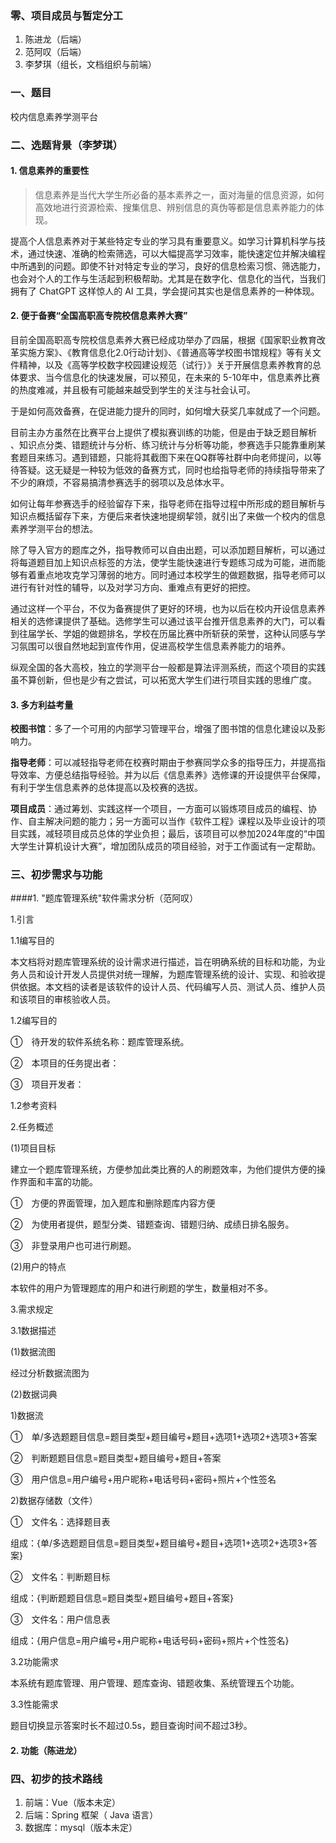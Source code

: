 ### 零、项目成员与暂定分工

1. 陈进龙（后端）
2. 范阿叹（后端）
3. 李梦琪（组长，文档组织与前端）

### 一、题目

校内信息素养学测平台

### 二、选题背景（李梦琪）

#### 1. 信息素养的重要性

> 信息素养是当代大学生所必备的基本素养之一，面对海量的信息资源，如何高效地进行资源检索、搜集信息、辨别信息的真伪等都是信息素养能力的体现。

提高个人信息素养对于某些特定专业的学习具有重要意义。如学习计算机科学与技术，通过快速、准确的检索筛选，可以大幅提高学习效率，能快速定位并解决编程中所遇到的问题。即使不针对特定专业的学习，良好的信息检索习惯、筛选能力，也会对个人的工作与生活起到积极帮助。尤其是在数字化、信息化的当代，当我们拥有了 ChatGPT 这样惊人的 AI 工具，学会提问其实也是信息素养的一种体现。

#### 2. 便于备赛“全国高职高专院校信息素养大赛”

目前全国高职高专院校信息素养大赛已经成功举办了四届，根据《国家职业教育改革实施方案》、《教育信息化2.0行动计划》、《普通高等学校图书馆规程》等有关文件精神，以及《高等学校数字校园建设规范（试行）》关于开展信息素养教育的总体要求、当今信息化的快速发展，可以预见，在未来的 5-10年中，信息素养比赛的热度难减，并且极有可能越来越受到学生的关注与社会认可。

于是如何高效备赛，在促进能力提升的同时，如何增大获奖几率就成了一个问题。

目前主办方虽然在比赛平台上提供了模拟赛训练的功能，但是由于缺乏题目解析 、知识点分类、错题统计与分析、练习统计与分析等功能，参赛选手只能靠重刷某套题目来练习。遇到错题，只能将其截图下来在QQ群等社群中向老师提问，以等待答疑。这无疑是一种较为低效的备赛方式，同时也给指导老师的持续指导带来了不少的麻烦，不容易搞清参赛选手的弱项以及总体水平。

如何让每年参赛选手的经验留存下来，指导老师在指导过程中所形成的题目解析与知识点概括留存下来，方便后来者快速地提纲挈领，就引出了来做一个校内的信息素养学测平台的想法。

除了导入官方的题库之外，指导教师可以自由出题，可以添加题目解析，可以通过将每道题目加上知识点标签的方法，使学生能快速进行专题练习成为可能，进而能够有着重点地攻克学习薄弱的地方。同时通过本校学生的做题数据，指导老师可以进行有针对性的辅导，以及对学习方向、重难点有更好的把控。

通过这样一个平台，不仅为备赛提供了更好的环境，也为以后在校内开设信息素养相关的选修课提供了基础。选修学生可以通过该平台推开信息素养的大门，可以看到往届学长、学姐的做题排名，学校在历届比赛中所斩获的荣誉，这种认同感与学习氛围可以很自然地起到宣传作用，促进高校学生信息素养能力的培养。

纵观全国的各大高校，独立的学测平台一般都是算法评测系统，而这个项目的实践虽不算创新，但也是少有之尝试，可以拓宽大学生们进行项目实践的思维广度。

#### 3. 多方利益考量

**校图书馆**：多了一个可用的内部学习管理平台，增强了图书馆的信息化建设以及影响力。

**指导老师**：可以减轻指导老师在校赛时期由于参赛同学众多的指导压力，并提高指导效率、方便总结指导经验。并为以后《信息素养》选修课的开设提供平台保障，有利于学生信息素养的总体提高以及校赛的选拔。

**项目成员**：通过筹划、实践这样一个项目，一方面可以锻炼项目成员的编程、协作、自主解决问题的能力；另一方面可以当作《软件工程》课程以及毕业设计的项目实践，减轻项目成员总体的学业负担；最后，该项目可以参加2024年度的“中国大学生计算机设计大赛”，增加团队成员的项目经验，对于工作面试有一定帮助。



### 三、初步需求与功能

####1. "题库管理系统"软件需求分析（范阿叹）

1.引言

1.1编写目的

本文档将对题库管理系统的设计需求进行描述，旨在明确系统的目标和功能，为业务人员和设计开发人员提供对统一理解，为题库管理系统的设计、实现、和验收提供依据。本文档的读者是该软件的设计人员、代码编写人员、测试人员、维护人员和该项目的审核验收人员。

1.2编写目的

①　待开发的软件系统名称：题库管理系统。

②　本项目的任务提出者：

③　项目开发者：

1.2参考资料

2.任务概述

(1)项目目标

建立一个题库管理系统，方便参加此类比赛的人的刷题效率，为他们提供方便的操作界面和丰富的功能。

①　方便的界面管理，加入题库和删除题库内容方便

②　为使用者提供，题型分类、错题查询、错题归纳、成绩日排名服务。

③　非登录用户也可进行刷题。

(2)用户的特点

本软件的用户为管理题库的用户和进行刷题的学生，数量相对不多。

3.需求规定

3.1数据描述

(1)数据流图

经过分析数据流图为



(2)数据词典

1)数据流

①　单/多选题题目信息=题目类型+题目编号+题目+选项1+选项2+选项3+答案

②　判断题题目信息=题目类型+题目编号+题目+答案

③　用户信息=用户编号+用户昵称+电话号码+密码+照片+个性签名

2)数据存储数（文件）

①　文件名：选择题目表

组成：{单/多选题题目信息=题目类型+题目编号+题目+选项1+选项2+选项3+答案}

②　文件名：判断题目标

组成：{判断题题目信息=题目类型+题目编号+题目+答案}

③　文件名：用户信息表

组成：{用户信息=用户编号+用户昵称+电话号码+密码+照片+个性签名}

3.2功能需求

本系统有题库管理、用户管理、题库查询、错题收集、系统管理五个功能。

3.3性能需求

题目切换显示答案时长不超过0.5s，题目查询时间不超过3秒。

#### 2. 功能（陈进龙）

### 四、初步的技术路线

1. 前端：Vue（版本未定）
2. 后端：Spring 框架（ Java 语言）
3. 数据库：mysql（版本未定）
